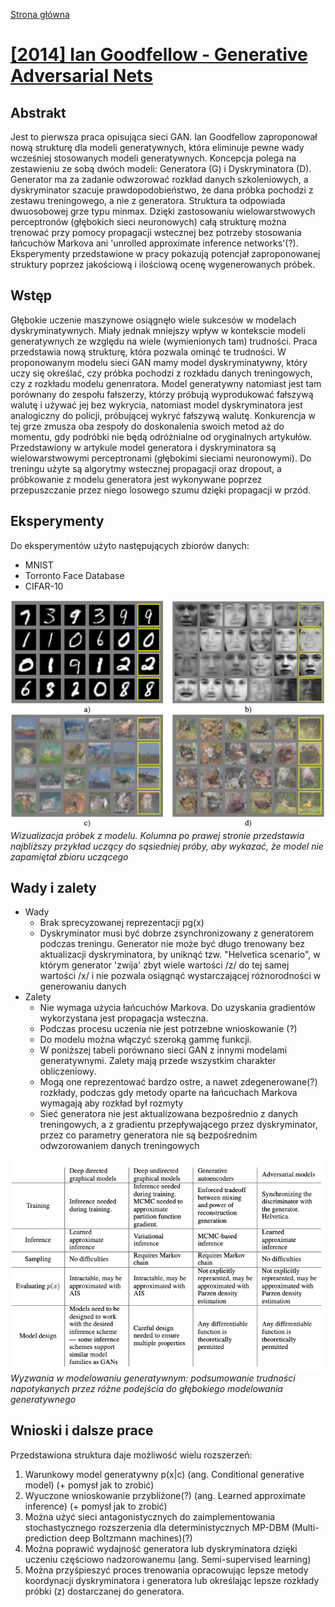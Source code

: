 [Strona główna](../README.md)
# [[2014] Ian Goodfellow - Generative Adversarial Nets](https://papers.nips.cc/paper/2014/file/5ca3e9b122f61f8f06494c97b1afccf3-Paper.pdf)

## Abstrakt
Jest to pierwsza praca opisująca sieci GAN. Ian Goodfellow zaproponował nową strukturę dla modeli generatywnych, która eliminuje pewne wady wcześniej stosowanych modeli generatywnych.
Koncepcja polega na zestawieniu ze sobą dwóch modeli: Generatora (G) i Dyskryminatora (D). Generator ma za zadanie odwzorować rozkład danych szkoleniowych, a dyskryminator szacuje prawdopodobieństwo, że dana próbka pochodzi z zestawu treningowego, a nie z generatora.
Struktura ta odpowiada dwuosobowej grze typu minmax. Dzięki zastosowaniu wielowarstwowych perceptronów (głębokich sieci neuronowych) całą strukturę można trenować przy pomocy propagacji wstecznej bez potrzeby stosowania łańcuchów Markova ani 'unrolled approximate inference networks'(?).
Eksperymenty przedstawione w pracy pokazują potencjał zaproponowanej struktury poprzez jakościową i ilościową ocenę wygenerowanych próbek.

## Wstęp
Głębokie uczenie maszynowe osiągnęło wiele sukcesów w modelach dyskryminatywnych. Miały jednak mniejszy wpływ w kontekscie modeli generatywnych ze względu na wiele (wymienionych tam) trudności.
Praca przedstawia nową strukturę, która pozwala ominąć te trudności. W proponowanym modelu sieci GAN mamy model dyskryminatywny, który uczy się określać, czy próbka pochodzi z rozkładu danych treningowych, czy z rozkładu modelu genenratora.
Model generatywny natomiast jest tam porównany do zespołu fałszerzy, którzy próbują wyprodukować fałszywą walutę i używać jej bez wykrycia, natomiast model dyskryminatora jest analogiczny do policji, próbującej wykryć fałszywą walutę.
Konkurencja w tej grze zmusza oba zespoły do doskonalenia swoich metod aż do momentu, gdy podróbki nie będą odróżnialne od oryginalnych artykułów. 
Przedstawiony w artykule model generatora i dyskryminatora są wielowarstwowymi perceptronami (głębokimi sieciami neuronowymi). Do treningu użyte są algorytmy wstecznej propagacji oraz dropout, a próbkowanie z modelu generatora jest wykonywane poprzez przepuszczanie przez niego losowego szumu dzięki propagacji w przód.

## Eksperymenty
Do eksperymentów użyto następujących zbiorów danych:
* MNIST
* Torronto Face Database
* CIFAR-10

![Wizualizacja próbek z modelu](../resources/ian-goodfellow-gans-2014-figure2.png)  
*Wizualizacja próbek z modelu. Kolumna po prawej stronie przedstawia najbliższy przykład uczący do sąsiedniej próby, aby wykazać, że model nie zapamiętał zbioru uczącego*

## Wady i zalety
* Wady
    * Brak sprecyzowanej reprezentacji pg(x)
    * Dyskryminator musi być dobrze zsynchronizowany z generatorem podczas treningu. Generator nie może być długo trenowany bez aktualizacji dyskryminatora, by uniknąć tzw. "Helvetica scenario", w którym generator 'zwija' zbyt wiele wartości /z/ do tej samej wartości /x/ i nie pozwala osiągnąć wystarczającej różnorodności w generowaniu danych
* Zalety
    * Nie wymaga użycia łańcuchów Markova. Do uzyskania gradientów wykorzystana jest propagacja wsteczna.
    * Podczas procesu uczenia nie jest potrzebne wnioskowanie (?)
    * Do modelu można włączyć szeroką gammę funkcji.
    * W poniższej tabeli porównano sieci GAN z innymi modelami generatywnymi. Zalety mają przede wszystkim charakter obliczeniowy.
    * Mogą one reprezentować bardzo ostre, a nawet zdegenerowane(?) rozkłady, podczas gdy metody oparte na łańcuchach Markova wymagają aby rozkład był rozmyty
    * Sieć generatora nie jest aktualizowana bezpośrednio z danych treningowych, a z gradientu przepływającego przez dyskryminator, przez co parametry generatora nie są bezpośrednim odwzorowaniem danych treningowych
    
![Wyzwania w modelowaniu generatywnym: podsumowanie trudności napotykanych przez różne podejścia do głębokiego modelowania generatywnego](../resources/ian-goodfellow-gans-2014-table2.png)  
*Wyzwania w modelowaniu generatywnym: podsumowanie trudności napotykanych przez różne podejścia do głębokiego modelowania generatywnego*

## Wnioski i dalsze prace
Przedstawiona struktura daje możliwość wielu rozszerzeń:
1. Warunkowy model generatywny p(x|c) (ang. Conditional generative model) (+ pomysł jak to zrobić)
1. Wyuczone wnioskowanie przybliżone(?) (ang. Learned approximate inference) (+ pomysł jak to zrobić)
1. Można użyć sieci antagonistycznych do zaimplementowania stochastycznego rozszerzenia dla deterministycznych MP-DBM (Multi-prediction deep Boltzmann machines)(?)
1. Można poprawić wydajność generatora lub dyskryminatora dzięki uczeniu częściowo nadzorowanemu (ang. Semi-supervised learning)
1. Można przyśpieszyć proces trenowania opracowując lepsze metody koordynacji dyskryminatora i generatora lub określając lepsze rozkłady próbki (z) dostarczanej do generatora.
